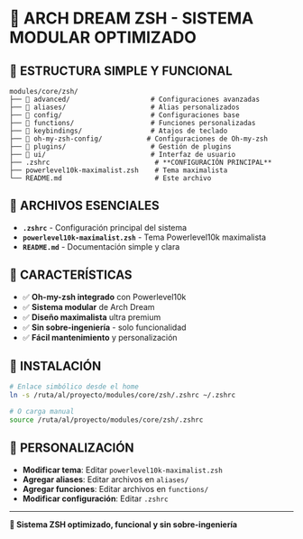 # 🚀 ARCH DREAM ZSH - SISTEMA MODULAR OPTIMIZADO

## 📁 **ESTRUCTURA SIMPLE Y FUNCIONAL**

```
modules/core/zsh/
├── 📁 advanced/                    # Configuraciones avanzadas
├── 📁 aliases/                     # Alias personalizados
├── 📁 config/                      # Configuraciones base
├── 📁 functions/                   # Funciones personalizadas
├── 📁 keybindings/                 # Atajos de teclado
├── 📁 oh-my-zsh-config/           # Configuraciones de Oh-my-zsh
├── 📁 plugins/                     # Gestión de plugins
├── 📁 ui/                          # Interfaz de usuario
├── .zshrc                          # **CONFIGURACIÓN PRINCIPAL**
├── powerlevel10k-maximalist.zsh    # Tema maximalista
└── README.md                       # Este archivo
```

## 🎯 **ARCHIVOS ESENCIALES**

- **`.zshrc`** - Configuración principal del sistema
- **`powerlevel10k-maximalist.zsh`** - Tema Powerlevel10k maximalista
- **`README.md`** - Documentación simple y clara

## 🌟 **CARACTERÍSTICAS**

- ✅ **Oh-my-zsh integrado** con Powerlevel10k
- ✅ **Sistema modular** de Arch Dream
- ✅ **Diseño maximalista** ultra premium
- ✅ **Sin sobre-ingeniería** - solo funcionalidad
- ✅ **Fácil mantenimiento** y personalización

## 🔧 **INSTALACIÓN**

```bash
# Enlace simbólico desde el home
ln -s /ruta/al/proyecto/modules/core/zsh/.zshrc ~/.zshrc

# O carga manual
source /ruta/al/proyecto/modules/core/zsh/.zshrc
```

## 🎨 **PERSONALIZACIÓN**

- **Modificar tema**: Editar `powerlevel10k-maximalist.zsh`
- **Agregar aliases**: Editar archivos en `aliases/`
- **Agregar funciones**: Editar archivos en `functions/`
- **Modificar configuración**: Editar `.zshrc`

---

**🎨 Sistema ZSH optimizado, funcional y sin sobre-ingeniería**
